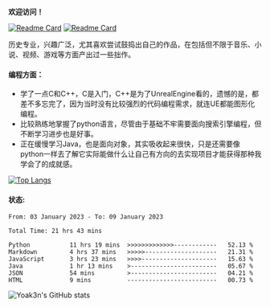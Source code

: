 **欢迎访问！**

[![Readme Card](https://github-readme-stats.vercel.app/api/pin/?username=Yoak3n&repo=SerialPagesGenerator4notion)](https://github.com/anuraghazra/github-readme-stats)
[![Readme Card](https://github-readme-stats.vercel.app/api/pin/?username=Yoak3n&repo=DoubanMovie2Notion)](https://github.com/anuraghazra/github-readme-stats)

历史专业，兴趣广泛，尤其喜欢尝试鼓捣出自己的作品，在包括但不限于音乐、小说、视频、游戏等方面产出过一些拙作。

#### 编程方面：
* 学了一点C和C++，C是入门，C++是为了UnrealEngine看的，遗憾的是，都差不多忘完了，因为当时没有比较强烈的代码编程需求，就连UE都能图形化编程。  
* 比较熟练地掌握了python语言，尽管由于基础不牢需要面向搜索引擎编程，但不断学习进步也是好事。  
* 正在缓慢学习Java，也是面向对象，其实吸收起来很快，只是还需要像python一样去了解它实际能做什么让自己有方向的去实现项目才能获得那种我学会了的成就感。  

[![Top Langs](https://github-readme-stats.vercel.app/api/top-langs/?username=Yoak3n&layout=compact)](https://github.com/anuraghazra/github-readme-stats)

#### 状态:
<!--START_SECTION:waka-->

```text
From: 03 January 2023 - To: 09 January 2023

Total Time: 21 hrs 43 mins

Python           11 hrs 19 mins  >>>>>>>>>>>>>------------   52.13 %
Markdown         4 hrs 37 mins   >>>>>--------------------   21.31 %
JavaScript       3 hrs 23 mins   >>>>---------------------   15.63 %
Java             1 hr 13 mins    >------------------------   05.67 %
JSON             54 mins         >------------------------   04.21 %
HTML             9 mins          -------------------------   00.73 %
```

<!--END_SECTION:waka-->


![Yoak3n's GitHub stats](https://github-readme-stats.vercel.app/api?username=Yoak3n&show_icons=true)



















<!--
**Yoak3n/Yoak3n** is a ✨ _special_ ✨ repository because its `README.md` (this file) appears on your GitHub profile.

Here are some ideas to get you started:

- 🔭 I’m currently working on ...
- 🌱 I’m currently learning ...
- 👯 I’m looking to collaborate on ...
- 🤔 I’m looking for help with ...
- 💬 Ask me about ...
- 📫 How to reach me: ...
- 😄 Pronouns: ...
- ⚡ Fun fact: ...
-->
